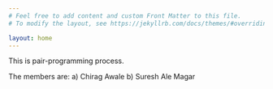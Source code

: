 ```yaml
---
# Feel free to add content and custom Front Matter to this file.
# To modify the layout, see https://jekyllrb.com/docs/themes/#overriding-theme-defaults

layout: home
---
```

This is pair-programming process.

The members are: 
a) Chirag Awale
b) Suresh Ale Magar

